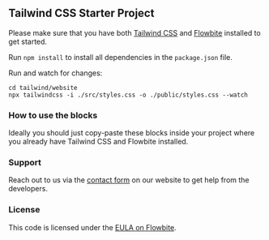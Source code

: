 ## Tailwind CSS Starter Project 

Please make sure that you have both [Tailwind CSS](https://tailwindcss.com/) and [Flowbite](https://flowbite.com/docs/getting-started/quickstart/) installed to get started.

Run `npm install` to install all dependencies in the `package.json` file.

Run and watch for changes:

```
cd tailwind/website
npx tailwindcss -i ./src/styles.css -o ./public/styles.css --watch
```

### How to use the blocks

Ideally you should just copy-paste these blocks inside your project where you already have Tailwind CSS and Flowbite installed.

### Support

Reach out to us via the [contact form](https://flowbite.com/contact/) on our website to get help from the developers.

### License

This code is licensed under the [EULA on Flowbite](https://flowbite.com/license/).
